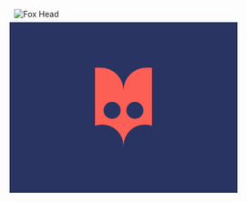 ![Fox Head](https://cssbattle.dev/targets/41.png)

<div class="base">
  <div class="mask">
  <div class="x">
    <div class="eye"></div>
    <div class="crcl"></div>
    </div>
  <div class="x fp">
    <div class="eye"></div>
    <div class="crcl"></div>
  </div>
    
  </div>
</div>
<style>
  .base {
    width: 400px;
    height: 300px;
    display: flex;
    justify-content: center;
    align-items: center;
    transform: translate(-8px, -8px);
    background: #293462;
  }
  .mask {
    display:flex;
    width: 100px;
    height:140px;
  }
  .x {
    width:50px;
    height:140px;
    display: flex;
    background:#FE5F55;
    border-radius: 0px 40px 0px 0px;
  }
  .fp {
    transform: scaleX(-1);
  }
  .crcl {
    position:absolute;
    align-self: flex-end;
    width:75px;
    height:75px;
    transform: translate(-25px, 35px);
    border-radius: 50%;
    background:#293462;
  }
  .eye {
    align-self: center;
    width:30px;
    height:30px;
    border-radius: 50%;
    transform: translate(15px, 5px);
    background: #293462;
  }
</style>